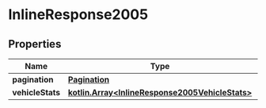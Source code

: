 
# InlineResponse2005

## Properties
Name | Type | Description | Notes
------------ | ------------- | ------------- | -------------
**pagination** | [**Pagination**](Pagination.md) |  |  [optional]
**vehicleStats** | [**kotlin.Array&lt;InlineResponse2005VehicleStats&gt;**](InlineResponse2005VehicleStats.md) |  | 




